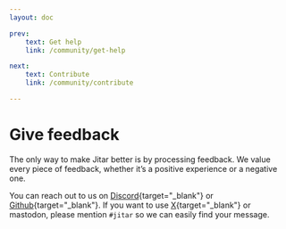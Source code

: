 ```yaml
---
layout: doc

prev:
    text: Get help
    link: /community/get-help

next:
    text: Contribute
    link: /community/contribute

---
```


# Give feedback

The only way to make Jitar better is by processing feedback. We value every piece of feedback, whether it’s a positive experience or a negative one.

You can reach out to us on [Discord](https://discord.gg/Bqwy8azp5R){target="_blank"} or [Github](https://github.com/MaskingTechnology/jitar/discussions){target="_blank"}. If you want to use [X](https://x.com/maskingtech){target="_blank"} or mastodon, please mention `#jitar` so we can easily find your message.
